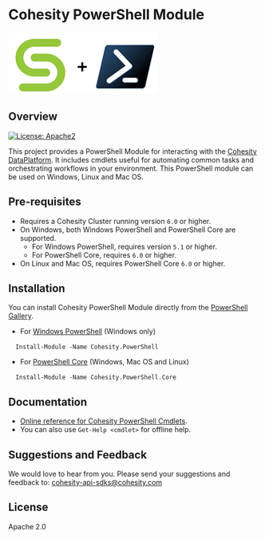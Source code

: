 # Cohesity PowerShell Module

![](docs/assets/images/cohesity_powershell.png)

## Overview
[![License: Apache2](https://img.shields.io/hexpm/l/plug.svg?style=flat-square)](https://github.com/cohesity/cohesity-powershell-module/blob/master/LICENSE)

This project provides a PowerShell Module for interacting with the [Cohesity DataPlatform](https://www.cohesity.com/products/data-platform). It includes cmdlets useful for automating common tasks and orchestrating workflows in your environment. This PowerShell module can be used on Windows, Linux and Mac OS.

## Pre-requisites

* Requires a Cohesity Cluster running version `6.0` or higher.
* On Windows, both Windows PowerShell and PowerShell Core are supported.
   * For Windows PowerShell, requires version `5.1` or higher.
   * For PowerShell Core, requires `6.0` or higher.
* On Linux and Mac OS, requires PowerShell Core `6.0` or higher.

## Installation

You can install Cohesity PowerShell Module directly from the [PowerShell Gallery](https://www.powershellgallery.com/packages?q=cohesity).

* For [Windows PowerShell](https://docs.microsoft.com/en-us/powershell/scripting/setup/installing-windows-powershell) (Windows only)
```
  Install-Module -Name Cohesity.PowerShell
```

* For [PowerShell Core](https://github.com/powershell/powershell) (Windows, Mac OS and Linux)
```
  Install-Module -Name Cohesity.PowerShell.Core
```

## Documentation

* [Online reference for Cohesity PowerShell Cmdlets](https://cohesity.github.io/cohesity-powershell-module).
* You can also use `Get-Help <cmdlet>` for offline help.

## Suggestions and Feedback

We would love to hear from you. Please send your suggestions and feedback to: [cohesity-api-sdks@cohesity.com](mailto:cohesity-api-sdks@cohesity.com)

## License

Apache 2.0
